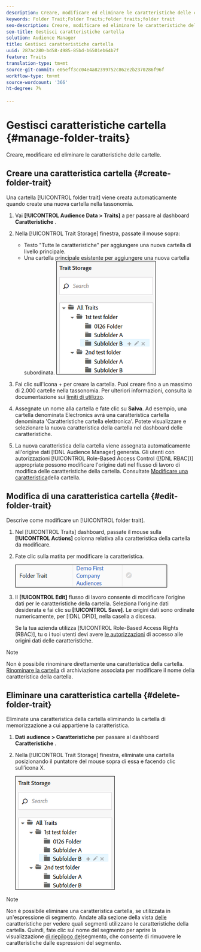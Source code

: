 ```yaml
---
description: Creare, modificare ed eliminare le caratteristiche delle cartelle.
keywords: Folder Trait;Folder Traits;folder traits;folder trait
seo-description: Creare, modificare ed eliminare le caratteristiche delle cartelle.
seo-title: Gestisci caratteristiche cartella
solution: Audience Manager
title: Gestisci caratteristiche cartella
uuid: 287ac280-bd58-4985-85bd-b6501eb64b7f
feature: Traits
translation-type: tm+mt
source-git-commit: e05eff3cc04e4a82399752c862e2b2370286f96f
workflow-type: tm+mt
source-wordcount: '366'
ht-degree: 7%

---
```



# Gestisci caratteristiche cartella {#manage-folder-traits}

Creare, modificare ed eliminare le caratteristiche delle cartelle.

## Creare una caratteristica cartella {#create-folder-trait}

Una cartella [!UICONTROL folder trait] viene creata automaticamente quando create una nuova cartella nella tassonomia.

<!-- create-folder-trait.xml -->

1. Vai **[!UICONTROL Audience Data > Traits]** a per passare al dashboard **Caratteristiche** .
1. Nella [!UICONTROL Trait Storage] finestra, passate il mouse sopra:

   * Testo &quot;Tutte le caratteristiche&quot; per aggiungere una nuova cartella di livello principale.
   * Una cartella principale esistente per aggiungere una nuova cartella subordinata.
   ![](assets/folder_traits_create.PNG)

1. Fai clic sull&#39;icona + per creare la cartella. Puoi creare fino a un massimo di 2.000 cartelle nella tassonomia. Per ulteriori informazioni, consulta la documentazione sui [limiti di utilizzo](../../features/administration/usage-limits.md).
1. Assegnate un nome alla cartella e fate clic su **Salva**. Ad esempio, una cartella denominata Electronics avrà una caratteristica cartella denominata &#39;Caratteristiche cartella elettronica&#39;. Potete visualizzare e selezionare la nuova caratteristica della cartella nel dashboard delle caratteristiche.
1. La nuova caratteristica della cartella viene assegnata automaticamente all&#39;origine dati [!DNL Audience Manager] generata. Gli utenti con autorizzazioni [!UICONTROL Role-Based Access Control ([!DNL RBAC])] appropriate possono modificare l&#39;origine dati nel flusso di lavoro di modifica delle caratteristiche della cartella. Consultate [Modificare una caratteristica](../../features/traits/manage-folder-traits.md#edit-folder-trait)della cartella.

## Modifica di una caratteristica cartella {#edit-folder-trait}

Descrive come modificare un [!UICONTROL folder trait].

<!-- edit-folder-trait.xml -->

1. Nel [!UICONTROL Traits] dashboard, passate il mouse sulla **[!UICONTROL Actions]** colonna relativa alla caratteristica della cartella da modificare.
1. Fate clic sulla matita per modificare la caratteristica.

   ![](assets/folder_traits_edit_border.png)

1. Il **[!UICONTROL Edit]** flusso di lavoro consente di modificare l’origine dati per le caratteristiche della cartella. Seleziona l&#39;origine dati desiderata e fai clic su **[!UICONTROL Save]**. Le origini dati sono ordinate numericamente, per [!DNL DPID], nella casella a discesa.

   Se la tua azienda utilizza [!UICONTROL Role-Based Access Rights (RBAC)], tu o i tuoi utenti devi avere [le autorizzazioni](../../features/traits/about-folder-traits.md#role-based-access-controls) di accesso alle origini dati delle caratteristiche.

>[!NOTE]
>
>Non è possibile rinominare direttamente una caratteristica della cartella. [Rinominare la cartella](../../features/traits/trait-storage.md#rename-delete-trait-storage-folder) di archiviazione associata per modificare il nome della caratteristica della cartella.

## Eliminare una caratteristica cartella {#delete-folder-trait}

Eliminate una caratteristica della cartella eliminando la cartella di memorizzazione a cui appartiene la caratteristica.

<!-- delete-folder-trait.xml -->

1. **Dati audience > Caratteristiche** per passare al dashboard **Caratteristiche** .
1. Nella [!UICONTROL Trait Storage] finestra, eliminate una cartella posizionando il puntatore del mouse sopra di essa e facendo clic sull’icona X.

   ![Risultato del passaggio](assets/folder_traits_create.PNG)

>[!NOTE]
>
>Non è possibile eliminare una caratteristica cartella, se utilizzata in un&#39;espressione di segmento. Andate alla sezione della vista [delle](../../features/traits/trait-details-page.md) caratteristiche per vedere quali segmenti utilizzano le caratteristiche della cartella. Quindi, fate clic sul nome del segmento per aprire la visualizzazione [di riepilogo del](../../features/segments/segment-summary-view.md)segmento, che consente di rimuovere le caratteristiche dalle espressioni del segmento.